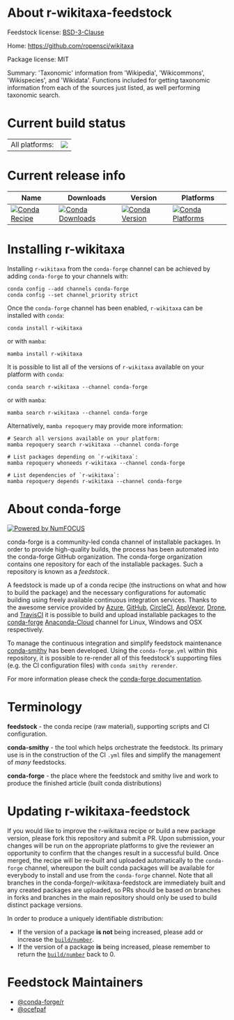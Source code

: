 About r-wikitaxa-feedstock
==========================

Feedstock license: [BSD-3-Clause](https://github.com/conda-forge/r-wikitaxa-feedstock/blob/main/LICENSE.txt)

Home: https://github.com/ropensci/wikitaxa

Package license: MIT

Summary: 'Taxonomic' information from 'Wikipedia', 'Wikicommons', 'Wikispecies', and 'Wikidata'. Functions included for getting taxonomic information from each of the sources just listed, as well performing taxonomic search.

Current build status
====================


<table><tr><td>All platforms:</td>
    <td>
      <a href="https://dev.azure.com/conda-forge/feedstock-builds/_build/latest?definitionId=1798&branchName=main">
        <img src="https://dev.azure.com/conda-forge/feedstock-builds/_apis/build/status/r-wikitaxa-feedstock?branchName=main">
      </a>
    </td>
  </tr>
</table>

Current release info
====================

| Name | Downloads | Version | Platforms |
| --- | --- | --- | --- |
| [![Conda Recipe](https://img.shields.io/badge/recipe-r--wikitaxa-green.svg)](https://anaconda.org/conda-forge/r-wikitaxa) | [![Conda Downloads](https://img.shields.io/conda/dn/conda-forge/r-wikitaxa.svg)](https://anaconda.org/conda-forge/r-wikitaxa) | [![Conda Version](https://img.shields.io/conda/vn/conda-forge/r-wikitaxa.svg)](https://anaconda.org/conda-forge/r-wikitaxa) | [![Conda Platforms](https://img.shields.io/conda/pn/conda-forge/r-wikitaxa.svg)](https://anaconda.org/conda-forge/r-wikitaxa) |

Installing r-wikitaxa
=====================

Installing `r-wikitaxa` from the `conda-forge` channel can be achieved by adding `conda-forge` to your channels with:

```
conda config --add channels conda-forge
conda config --set channel_priority strict
```

Once the `conda-forge` channel has been enabled, `r-wikitaxa` can be installed with `conda`:

```
conda install r-wikitaxa
```

or with `mamba`:

```
mamba install r-wikitaxa
```

It is possible to list all of the versions of `r-wikitaxa` available on your platform with `conda`:

```
conda search r-wikitaxa --channel conda-forge
```

or with `mamba`:

```
mamba search r-wikitaxa --channel conda-forge
```

Alternatively, `mamba repoquery` may provide more information:

```
# Search all versions available on your platform:
mamba repoquery search r-wikitaxa --channel conda-forge

# List packages depending on `r-wikitaxa`:
mamba repoquery whoneeds r-wikitaxa --channel conda-forge

# List dependencies of `r-wikitaxa`:
mamba repoquery depends r-wikitaxa --channel conda-forge
```


About conda-forge
=================

[![Powered by
NumFOCUS](https://img.shields.io/badge/powered%20by-NumFOCUS-orange.svg?style=flat&colorA=E1523D&colorB=007D8A)](https://numfocus.org)

conda-forge is a community-led conda channel of installable packages.
In order to provide high-quality builds, the process has been automated into the
conda-forge GitHub organization. The conda-forge organization contains one repository
for each of the installable packages. Such a repository is known as a *feedstock*.

A feedstock is made up of a conda recipe (the instructions on what and how to build
the package) and the necessary configurations for automatic building using freely
available continuous integration services. Thanks to the awesome service provided by
[Azure](https://azure.microsoft.com/en-us/services/devops/), [GitHub](https://github.com/),
[CircleCI](https://circleci.com/), [AppVeyor](https://www.appveyor.com/),
[Drone](https://cloud.drone.io/welcome), and [TravisCI](https://travis-ci.com/)
it is possible to build and upload installable packages to the
[conda-forge](https://anaconda.org/conda-forge) [Anaconda-Cloud](https://anaconda.org/)
channel for Linux, Windows and OSX respectively.

To manage the continuous integration and simplify feedstock maintenance
[conda-smithy](https://github.com/conda-forge/conda-smithy) has been developed.
Using the ``conda-forge.yml`` within this repository, it is possible to re-render all of
this feedstock's supporting files (e.g. the CI configuration files) with ``conda smithy rerender``.

For more information please check the [conda-forge documentation](https://conda-forge.org/docs/).

Terminology
===========

**feedstock** - the conda recipe (raw material), supporting scripts and CI configuration.

**conda-smithy** - the tool which helps orchestrate the feedstock.
                   Its primary use is in the construction of the CI ``.yml`` files
                   and simplify the management of *many* feedstocks.

**conda-forge** - the place where the feedstock and smithy live and work to
                  produce the finished article (built conda distributions)


Updating r-wikitaxa-feedstock
=============================

If you would like to improve the r-wikitaxa recipe or build a new
package version, please fork this repository and submit a PR. Upon submission,
your changes will be run on the appropriate platforms to give the reviewer an
opportunity to confirm that the changes result in a successful build. Once
merged, the recipe will be re-built and uploaded automatically to the
`conda-forge` channel, whereupon the built conda packages will be available for
everybody to install and use from the `conda-forge` channel.
Note that all branches in the conda-forge/r-wikitaxa-feedstock are
immediately built and any created packages are uploaded, so PRs should be based
on branches in forks and branches in the main repository should only be used to
build distinct package versions.

In order to produce a uniquely identifiable distribution:
 * If the version of a package **is not** being increased, please add or increase
   the [``build/number``](https://docs.conda.io/projects/conda-build/en/latest/resources/define-metadata.html#build-number-and-string).
 * If the version of a package **is** being increased, please remember to return
   the [``build/number``](https://docs.conda.io/projects/conda-build/en/latest/resources/define-metadata.html#build-number-and-string)
   back to 0.

Feedstock Maintainers
=====================

* [@conda-forge/r](https://github.com/conda-forge/r/)
* [@ocefpaf](https://github.com/ocefpaf/)

